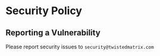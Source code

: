 # Security Policy

## Reporting a Vulnerability

Please report security issues to `security@twistedmatrix.com`